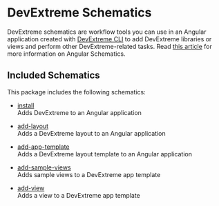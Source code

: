 # DevExtreme Schematics
DevExtreme schematics are workflow tools you can use in an Angular application created with [DevExtreme CLI](https://github.com/devexpress/DevExtreme-CLI) to add DevExtreme libraries or views and perform other DevExtreme-related tasks. Read [this article](https://blog.angular.io/schematics-an-introduction-dc1dfbc2a2b2) for more information on Angular Schematics.

## Included Schematics

This package includes the following schematics:

- [install](src/install)  
 Adds DevExtreme to an Angular application

- [add-layout](src/add-layout)  
 Adds a DevExtreme layout to an Angular application

- [add-app-template](src/add-app-template)  
 Adds a DevExtreme layout template to an Angular application

- [add-sample-views](src/add-sample-views)  
 Adds sample views to a DevExtreme app template

- [add-view](src/add-view)  
 Adds a view to a DevExtreme app template
